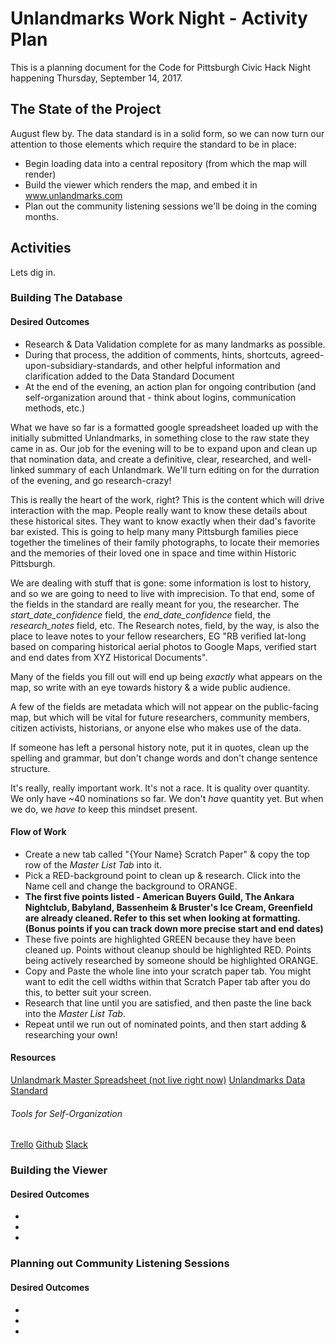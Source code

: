 # Unlandmarks Work Night - Activity Plan

This is a planning document for the Code for Pittsburgh Civic Hack Night happening Thursday, September 14, 2017.

## The State of the Project

August flew by. The data standard is in a solid form, so we can now turn our attention to those elements which require the standard to be in place:

* Begin loading data into a central repository (from which the map will render)
* Build the viewer which renders the map, and embed it in www.unlandmarks.com
* Plan out the community listening sessions we'll be doing in the coming months.

## Activities

Lets dig in.

### Building The Database

#### Desired Outcomes

* Research & Data Validation complete for as many landmarks as possible. 
* During that process, the addition of comments, hints, shortcuts, agreed-upon-subsidiary-standards, and other helpful information and clarification added to the Data Standard Document
* At the end of the evening, an action plan for ongoing contribution (and self-organization around that - think about logins, communication methods, etc.)

What we have so far is a formatted google spreadsheet loaded up with the initially submitted Unlandmarks, in something close to the raw state they came in as. Our job for the evening will to be to expand upon and clean up that nomination data, and create a definitive, clear, researched, and well-linked summary of each Unlandmark. We'll turn editing on for the durration of the evening, and go research-crazy!

This is really the heart of the work, right? This is the content which will drive interaction with the map. People really want to know these details about these historical sites. They want to know exactly when their dad's favorite bar existed. This is going to help many many Pittsburgh families piece together the timelines of their family photographs, to locate their memories and the memories of their loved one in space and time within Historic Pittsburgh.

We are dealing with stuff that is gone: some information is lost to history, and so we are going to need to live with imprecision. To that end, some of the fields in the standard are really meant for you, the researcher. The *start_date_confidence* field, the *end_date_confidence* field, the *research_notes* field, etc. The Research notes, field, by the way, is also the place to leave notes to your fellow researchers, EG "RB verified lat-long based on comparing historical aerial photos to Google Maps, verified start and end dates from XYZ Historical Documents".

Many of the fields you fill out will end up being *exactly* what appears on the map, so write with an eye towards history & a wide public audience.

A few of the fields are metadata which will not appear on the public-facing map, but which will be vital for future researchers, community members, citizen activists, historians, or anyone else who makes use of the data.

If someone has left a personal history note, put it in quotes, clean up the spelling and grammar, but don't change words and don't change sentence structure.

It's really, really important work. It's not a race. It is quality over quantity. We only have ~40 nominations so far. We don't *have* quantity yet. But when we do, we *have to* keep this mindset present.

#### Flow of Work

* Create a new tab called "{Your Name} Scratch Paper" & copy the top row of the *Master List Tab* into it.
* Pick a RED-background point to clean up & research. Click into the Name cell and change the background to ORANGE.
* **The first five points listed - American Buyers Guild, The Ankara Nightclub, Babyland, Bassenheim & Bruster's Ice Cream, Greenfield are already cleaned. Refer to this set when looking at formatting. (Bonus points if you can track down more precise start and end dates)**
* These five points are highlighted GREEN because they have been cleaned up. Points without cleanup should be highlighted RED. Points being actively researched by someone should be highlighted ORANGE.
* Copy and Paste the whole line into your scratch paper tab. You might want to edit the cell widths within that Scratch Paper tab after you do this, to better suit your screen.
* Research that line until you are satisfied, and then paste the line back into the *Master List Tab*.
* Repeat until we run out of nominated points, and then start adding & researching your own!

#### Resources

[Unlandmark Master Spreadsheet (not live right now)](https://docs.google.com/spreadsheets/d/1kMlKdrgD1538uLtEqh1ikTEMNWjc2LNWSW6fcU5xLfM/edit#gid=0)
[Unlandmarks Data Standard](https://docs.google.com/spreadsheets/d/14JtvHoKmjXTvapPqOBnRywATbQbaKhnSp0lavJ2OlwE/edit?usp=drive_web)

###### Tools for Self-Organization

[Trello]()
[Github]()
[Slack]()

### Building the Viewer
#### Desired Outcomes

* 
* 
* 

### Planning out Community Listening Sessions
#### Desired Outcomes

* 
* 
* 
